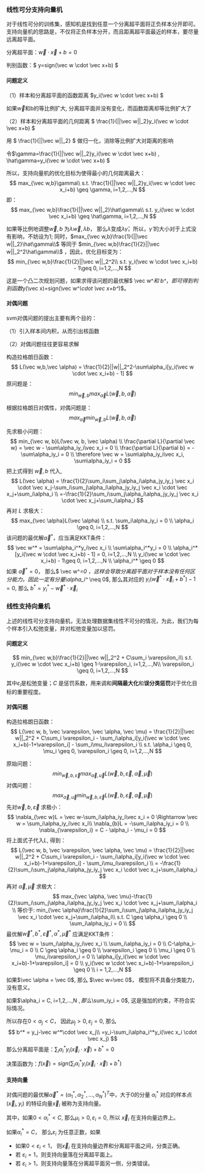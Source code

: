### 线性可分支持向量机

对于线性可分的训练集，感知机是找到任意一个分离超平面将正负样本分开即可。支持向量机的思路是，不仅将正负样本分开，而且距离超平面最近的样本，要尽量远离超平面。

分离超平面：$\vec w \cdot \vec x+b=0$ 

判别函数：$ y=sign(\vec w \cdot \vec x+b) $



#### 问题定义

（1）样本和分离超平面的函数距离  $y_i(\vec w \cdot \vec x+b) $ 

如果$\vec w$和b的等比例扩大, 分离超平面并没有变化，而函数距离却等比例扩大了

（2）样本和分离超平面的几何距离 $ \frac{1}{||\vec w||_2}y_i(\vec w \cdot \vec x+b) $

用 $ \frac{1}{||\vec w||_2} $ 做归一化，消除等比例扩大对距离的影响



令$\gamma=\frac{1}{||\vec w||_2}y_i(\vec w \cdot \vec x+b) ,  \hat\gamma=y_i(\vec w \cdot \vec x+b) $

所以，支持向量机的优化目标为使得最小的几何距离最大：
$$
max_{\vec w,b}\gamma\\
s.t. \frac{1}{||\vec w||_2}y_i(\vec w \cdot \vec x_i+b) \geq \gamma, i=1,2,...,N
$$
即：
$$
max_{\vec w,b}\frac{1}{||\vec w||_2}\hat\gamma\\
s.t. y_i(\vec w \cdot \vec x_i+b) \geq \hat\gamma, i=1,2,...,N
$$


如果等比例地调整$\vec w,b$ 为$\lambda\vec w, \lambda b$， 那么$\hat \lambda$变成$\lambda \hat \gamma$，所以，$\hat \gamma$ 的大小对于上式没有影响，不妨设为1; 同时，$max_{\vec w,b}\frac{1}{||\vec w||_2}\hat\gamma\\$ 等同于 $min_{\vec w,b}\frac{1}{2}||\vec w||_2^2\hat\gamma\\$  ，因此，优化目标变为：
$$
min_{\vec w,b}\frac{1}{2}||\vec w||_2^2\\
s.t. y_i(\vec w \cdot \vec x_i+b) - 1\geq 0, i=1,2,...,N
$$


这是一个凸二次规划问题，如果求得该问题的最优解$ \vec w^*和 b^*$， 即可得到判别函数$y(\vec x)=sign(\vec w^*\cdot \vec x+b^*)$。



#### 对偶问题

svm对偶问题的提出主要有两个目的：

（1）引入样本间内积，从而引出核函数

（2）对偶问题往往更容易求解



构造拉格朗日函数：
$$
L(\vec w,b,\vec \alpha) = \frac{1}{2}||w||_2^2-\sum\alpha_i[y_i(\vec w \cdot \vec x_i+b) - 1]
$$
原问题是：
$$
min_{\vec w, b}max_{\vec \alpha}L(\vec w, b, \vec \alpha)
$$


根据拉格朗日对偶性，对偶问题是：
$$
max_{\vec \alpha}min_{\vec w, b}L(\vec w, b, \vec \alpha)
$$


先求极小问题：
$$
min_{\vec w, b}L(\vec w, b, \vec \alpha) \\
\frac{\partial L}{\partial \vec w} = \vec w - \sum\alpha_iy_i\vec x_i = 0 \\
\frac{\partial L}{\partial b} = -\sum\alpha_iy_i = 0 \\
\therefore \vec w = \sum\alpha_iy_i\vec x_i, \sum\alpha_iy_i = 0
$$
把上式得到 $\vec w, b$ 代入, 
$$
L(\vec \alpha) = \frac{1}{2}\sum_i\sum_j\alpha_i\alpha_jy_iy_j \vec x_i \cdot \vec x_j-\sum_i\sum_j\alpha_i\alpha_jy_iy_j \vec x_i \cdot \vec x_j+\sum_i\alpha_i \\
=-\frac{1}{2}\sum_i\sum_j\alpha_i\alpha_jy_iy_j \vec x_i \cdot \vec x_j+\sum_i\alpha_i
$$
再对 $L$ 求极大：
$$
max_{\vec \alpha}L(\vec \alpha) \\
s.t. \sum_i\alpha_iy_i = 0 \\
\alpha_i \geq 0, i=1,2,...,N
$$
该问题的最优解$\vec\alpha^*$，应当满足KKT条件：
$$
\vec w^* = \sum\alpha_i^*y_i\vec x_i \\
\sum\alpha_i^*y_i = 0  \\
\alpha_i^*[y_i(\vec w \cdot \vec x_i+b) - 1] = 0, i=1,2,...,N \\
y_i(\vec w \cdot \vec x_i+b) - 1\geq 0, i=1,2,...,N \\
\alpha_i^* \geq 0
$$
如果 $\vec a^*=0$， 那么$ \vec w^*=0 $， 这样会导致分离超平面对于样本没有任何区分能力。因此一定有分量$\alpha_i^* \neq 0$, 那么其对应的 $y_i(\vec w^* \cdot \vec x_i+b^*)-1 = 0$, 那么 $b^*=y_i^*-\vec w^* \cdot \vec x_i$



### 线性支持向量机

上述的线性可分支持向量机，无法处理数据集线性不可分的情况，为此，我们为每个样本引入松弛变量，并对松弛变量加以惩罚。



#### 问题定义

$$
min_{\vec w,b}\frac{1}{2}||\vec w||_2^2 + C\sum_i \varepsilon_i\\
s.t. y_i(\vec w \cdot \vec x_i+b) \geq 1-\varepsilon_i, i=1,2,...,N\\
\varepsilon_i \geq 0, i=1,2,...,N
$$



其中$\varepsilon_i$是松弛变量；$C$ 是惩罚系数，用来调和**间隔最大化**和**误分类惩罚**对于优化目标的重要程度。



#### 对偶问题

构造拉格朗日函数：
$$
L(\vec w, b, \vec \varepsilon, \vec \alpha, \vec \mu) =
\frac{1}{2}||\vec w||_2^2 + C\sum_i \varepsilon_i - 
\sum_i\alpha_i[y_i(\vec w \cdot \vec x_i+b)-1+\varepsilon_i] - 
\sum_i\mu_i\varepsilon_i \\
s.t. \alpha_i \geq 0, \mu_i \geq 0, \varepsilon_i \geq 0,  i=1,2,...,N
$$


原始问题：
$$
min_{\vec w, b, \vec \varepsilon}max_{\vec \alpha, \vec u}L(\vec w, b, \vec \varepsilon, \vec \alpha, \vec \mu)
$$
对偶问题：
$$
max_{\vec \alpha, \vec u}min_{\vec w, b, \vec \varepsilon}L(\vec w, b, \vec \varepsilon, \vec \alpha, \vec \mu)
$$
先对$\vec w, b, \vec \varepsilon$ 求极小：
$$
\nabla_{\vec w}L = \vec w-\sum_i\alpha_iy_i\vec x_i = 0 \Rightarrow \vec w = \sum_i\alpha_iy_i\vec x_i\\
\nabla_{b}L = -\sum_i\alpha_iy_i = 0 \\
\nabla_{\varepsilon_i} = C - \alpha_i - \mu_i = 0
$$
将上面式子代入$L$, 得到：
$$
L(\vec w, b, \vec \varepsilon, \vec \alpha, \vec \mu) =
\frac{1}{2}||\vec w||_2^2 + C\sum_i \varepsilon_i - 
\sum_i\alpha_i[y_i(\vec w \cdot \vec x_i+b)-1+\varepsilon_i] - 
\sum_i\mu_i\varepsilon_i \\
= -\frac{1}{2}\sum_i\sum_j\alpha_i\alpha_jy_iy_j \vec x_i \cdot \vec x_j+\sum_i\alpha_i
$$
再对 $\vec \alpha, \vec \mu$ 求极大：
$$
max_{\vec \alpha, \vec \mu}-\frac{1}{2}\sum_i\sum_j\alpha_i\alpha_jy_iy_j \vec x_i \cdot \vec x_j+\sum_i\alpha_i \\
等价于: min_{\vec \alpha}\frac{1}{2}\sum_i\sum_j\alpha_i\alpha_jy_iy_j \vec x_i \cdot \vec x_j+\sum_i\alpha_i\\
s.t. C \geq \alpha_i \geq 0 \\
\sum_i\alpha_iy_i = 0 \\
$$
最优解$\vec w^*, b^*, \vec \varepsilon^*, \alpha^*, \vec \mu^*$ 应满足KKT条件：
$$
\vec w = \sum_i\alpha_iy_i\vec x_i \\
\sum_i\alpha_iy_i = 0 \\
C-\alpha_i-\mu_i = 0 \\
C \geq \alpha_i \geq 0 \\
\varepsilon_i \geq 0 \\
\mu_i \geq 0 \\
\mu_i\varepsilon_i = 0 \\
\alpha_i[y_i(\vec w \cdot \vec x_i+b)-1+\varepsilon_i] = 0 \\
y_i(\vec w \cdot \vec x_i+b)-1+\varepsilon_i \geq 0 \\
i = 1,2,...,N
$$
如果$\vec \alpha = \vec 0$, 那么 $\vec w=\vec 0$， 模型将不具备分类能力，没有意义。

如果$\alpha_i = C, i=1,2,...,N $, 那么$\sum_iy_i = 0$,  这是强加的约束，不符合实际情况。

所以存在$0<\alpha_j<C$， 因此$\mu_j > 0, \varepsilon_j=0$,  那么
$$
b^* = y_j-\vec w^*\cdot \vec x_j\\
=y_i-\sum_i\alpha_i^*y_i(\vec x_i \cdot \vec x_j)
$$
那么分离超平面是：$\sum_i\alpha_i^*y_i(\vec x_i \cdot \vec x) + b^* = 0$

决策函数为：$f(\vec x) = sign(\sum_i\alpha_i^*y_i(\vec x_i \cdot \vec x) + b^*)$



#### 支持向量

对偶问题的最优解$\vec \alpha^*=(\alpha_1^*, \alpha_2^*,...,\alpha_N^*)^T$中，大于0的分量 $\alpha_i^*$   对应的样本点$(\vec x_i, y_i)$  的特征向量$\vec x_i$ 被称为支持向量。

其中，如果$0<\alpha_i^* < C$, 那么$\mu_i > 0, \varepsilon_i=0$, 所以 $\vec x_i$ 在支持向量边界上。

如果$\alpha_i^*=C$， 那么$\varepsilon_i$ 为任意正数，如果

* 如果$0<\varepsilon_i<1$， 则$\vec x_i$ 在支持向量边界和分离超平面之间，分类正确。
* 若 $\varepsilon_i=1$，则支持向量落在分离超平面上。
* 若 $\varepsilon_i>1$，则支持向量落在分离超平面另一侧，分类错误。